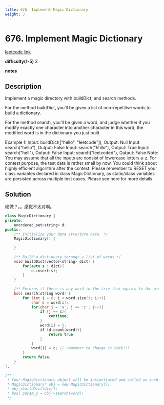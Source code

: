 ```yaml
---
title: 676. Implement Magic Dictionary
weight: 3
---
```

# 676. Implement Magic Dictionary
[leetcode link](https://leetcode.com/problems/implement-magic-dictionary/)

**difficulty(1-5)** 
3

**notes**   


## Description
Implement a magic directory with buildDict, and search methods.

For the method buildDict, you'll be given a list of non-repetitive words to build a dictionary.

For the method search, you'll be given a word, and judge whether if you modify exactly one character into another character in this word, the modified word is in the dictionary you just built.

Example 1:
Input: buildDict(["hello", "leetcode"]), Output: Null
Input: search("hello"), Output: False
Input: search("hhllo"), Output: True
Input: search("hell"), Output: False
Input: search("leetcoded"), Output: False
Note:
You may assume that all the inputs are consist of lowercase letters a-z.
For contest purpose, the test data is rather small by now. You could think about highly efficient algorithm after the contest.
Please remember to RESET your class variables declared in class MagicDictionary, as static/class variables are persisted across multiple test cases. Please see here for more details.

## Solution 
硬做？。。感觉不太对啊。

```c++
class MagicDictionary {
private:
    unordered_set<string> d; 
public:
    /** Initialize your data structure here. */
    MagicDictionary() {
        
    }
    
    /** Build a dictionary through a list of words */
    void buildDict(vector<string> dict) {
        for(auto s : dict){
            d.insert(s);
        }
    }
    
    /** Returns if there is any word in the trie that equals to the given word after modifying exactly one character */
    bool search(string word) {
        for (int i = 0; i < word.size(); i++){
            char c = word[i];
            for(char j = 'a'; j <= 'z'; j++){
                if (j == c){
                    continue;
                }
                word[i] = j;
                if (d.count(word)){
                    return true;
                }
            }
            word[i] = c; // remember to change it back!!!
        }
        return false;
    }
};

/**
 * Your MagicDictionary object will be instantiated and called as such:
 * MagicDictionary* obj = new MagicDictionary();
 * obj->buildDict(dict);
 * bool param_2 = obj->search(word);
 */
```


